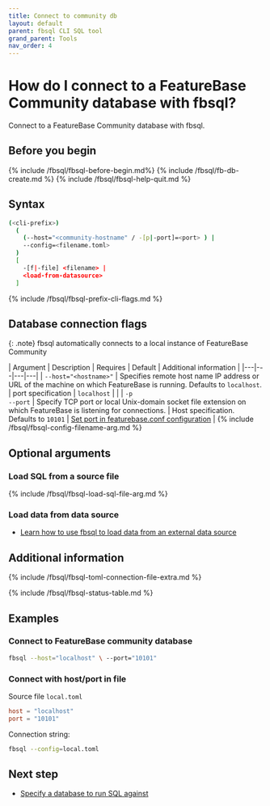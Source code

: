 ```yaml
---
title: Connect to community db
layout: default
parent: fbsql CLI SQL tool
grand_parent: Tools
nav_order: 4
---
```


# How do I connect to a FeatureBase Community database with fbsql?

Connect to a FeatureBase Community database with fbsql.

## Before you begin

{% include /fbsql/fbsql-before-begin.md%}
{% include /fbsql/fb-db-create.md %}
{% include /fbsql/fbsql-help-quit.md %}

## Syntax

```sh
(<cli-prefix>)
  (
    (--host="<community-hostname" / -[p|-port]=<port> ) |
    --config=<filename.toml>
  )
  [
    -[f|-file] <filename> |
    <load-from-datasource>
  ]
```

{% include /fbsql/fbsql-prefix-cli-flags.md %}

## Database connection flags

{: .note}
fbsql automatically connects to a local instance of FeatureBase Community

| Argument | Description | Requires | Default | Additional information |
|---|---|---|---|
| `--host="<hostname>"` | Specifies remote host name IP address or URL of the machine on which FeatureBase is running. Defaults to `localhost`. | port specification | `localhost` |  |
| `-p`<br>`--port` | Specify TCP port or local Unix-domain socket file extension on which FeatureBase is listening for connections. | Host specification. Defaults to `10101` | [Set port in featurebase.conf configuration](/docs/community/com-config/com-config-flags) |
{% include /fbsql/fbsql-config-filename-arg.md %}

## Optional arguments

### Load SQL from a source file

{% include /fbsql/fbsql-load-sql-file-arg.md %}

### Load data from data source

* [Learn how to use fbsql to load data from an external data source](/docs/tools/fbsql/fbsql-loader-toml-config)

## Additional information

{% include /fbsql/fbsql-toml-connection-file-extra.md %}

{% include /fbsql/fbsql-status-table.md %}

## Examples

### Connect to FeatureBase community database

```sh
fbsql --host="localhost" \ --port="10101"
```

### Connect with host/port in file

Source file `local.toml`
```toml
host = "localhost"
port = "10101"
```
Connection string:
```sh
fbsql --config=local.toml
```

## Next step

* [Specify a database to run SQL against](/docs/tools/fbsql/fbsql-running-sql)
